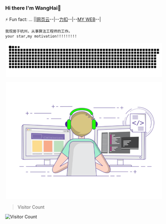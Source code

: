 ### Hi there I'm WangHai👋
⚡ Fun fact: ...
||[网页云](https://music.163.com/#/artist?id=34400358)--|--[力扣](https://leetcode-cn.com/u/wanghai_nihao/)--|--[MY WEB](https://njxai.top)--|
```
我现居于杭州，从事算法工程师的工作。
your star,my motivation!!!!!!!!!
```
<p align="center">
<img width="500" src="https://github.com/Happleasei/Happleasei/blob/main/github-snake.svg" />
</p>
<p align="center">
<img width="500" src="https://github.com/Happleasei/Happleasei/blob/main/gif3.gif" />
</p>

> Visitor Count

![Visitor Count](https://profile-counter.glitch.me/happleasei/count.svg)

